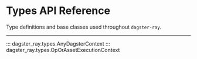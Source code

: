 # Types API Reference

Type definitions and base classes used throughout `dagster-ray`.

---

::: dagster_ray.types.AnyDagsterContext
::: dagster_ray.types.OpOrAssetExecutionContext
